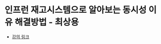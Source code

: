 # 인프런 재고시스템으로 알아보는 동시성 이유 해결방법 - 최상용
- [강의 링크](https://www.inflearn.com/course/%EB%8F%99%EC%8B%9C%EC%84%B1%EC%9D%B4%EC%8A%88-%EC%9E%AC%EA%B3%A0%EC%8B%9C%EC%8A%A4%ED%85%9C)

